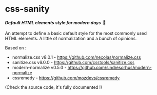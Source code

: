 # css-sanity

#### _Default HTML elements style for modern days_  👀

An attempt to define a basic default style for the most commonly used HTML elements. A little of normalization and a bunch of opinions.

Based on :
- normalize.css v8.0.1 - https://github.com/necolas/normalize.css
- sanitize.css v6.0.0 - https://github.com/csstools/sanitize.css
- modern-normalize v0.5.0 - https://github.com/sindresorhus/modern-normalize
- cssremedy - https://github.com/mozdevs/cssremedy

(Check the source code, it's fully documented !)
